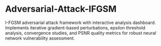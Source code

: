 # Adversarial-Attack-IFGSM
I-FGSM adversarial attack framework with interactive analysis dashboard. Implements iterative gradient-based perturbations, epsilon threshold analysis, convergence studies, and PSNR quality metrics for robust neural network vulnerability assessment.

